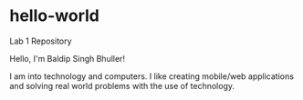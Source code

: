 # hello-world
Lab 1 Repository

Hello, I'm Baldip Singh Bhuller!

I am into technology and computers. I like creating mobile/web applications and solving
real world problems with the use of technology.
